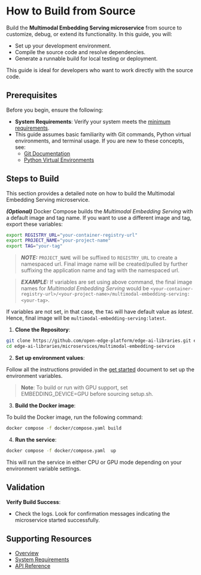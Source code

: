 # How to Build from Source

Build the **Multimodal Embedding Serving microservice** from source to customize, debug, or extend its functionality. In this guide, you will:
- Set up your development environment.
- Compile the source code and resolve dependencies.
- Generate a runnable build for local testing or deployment.

This guide is ideal for developers who want to work directly with the source code.

## Prerequisites

Before you begin, ensure the following:
- **System Requirements**: Verify your system meets the [minimum requirements](./system-requirements.md).
- This guide assumes basic familiarity with Git commands, Python virtual environments, and terminal usage. If you are new to these concepts, see:
  - [Git Documentation](https://git-scm.com/doc)
  - [Python Virtual Environments](https://docs.python.org/3/tutorial/venv.html)


## Steps to Build
This section provides a detailed note on how to build the Multimodal Embedding Serving microservice.

**_(Optional)_** Docker Compose builds the _Multimodal Embedding Serving_ with a default image and tag name. If you want to use a different image and tag, export these variables:

```bash
export REGISTRY_URL="your-container-registry-url"
export PROJECT_NAME="your-project-name"
export TAG="your-tag"
```

> **_NOTE:_** `PROJECT_NAME` will be suffixed to `REGISTRY_URL` to create a namespaced url. Final image name will be created/pulled by further suffixing the application name and tag with the namespaced url. 

> **_EXAMPLE:_** If variables are set using above command, the final image names for _Multimodal Embedding Serving_ would be `<your-container-registry-url>/<your-project-name>/multimodal-embedding-serving:<your-tag>`. 

If variables are not set, in that case, the `TAG` will have default value as _latest_. Hence, final image will be `multimodal-embedding-serving:latest`.

1. **Clone the Repository**:
```bash
git clone https://github.com/open-edge-platform/edge-ai-libraries.git edge-ai-libraries -b release-1.2.0
cd edge-ai-libraries/microservices/multimodal-embedding-service
```

2. **Set up environment values**:
    
Follow all the instructions provided in the [get started](./get-started.md#set-environment-values) document to set up the environment variables.
> **Note**: To build or run with GPU support, set EMBEDDING_DEVICE=GPU before sourcing setup.sh.

3. **Build the Docker image**:

To build the Docker image, run the following command:
```bash
docker compose -f docker/compose.yaml build
```

4. **Run the service**:

 ```bash
 docker compose -f docker/compose.yaml  up
 ```

This will run the service in either CPU or GPU mode depending on your environment variable settings.

## Validation

**Verify Build Success**:
- Check the logs. Look for confirmation messages indicating the microservice started successfully.


## Supporting Resources
* [Overview](Overview.md)
* [System Requirements](system-requirements.md)
* [API Reference](api-reference.md)